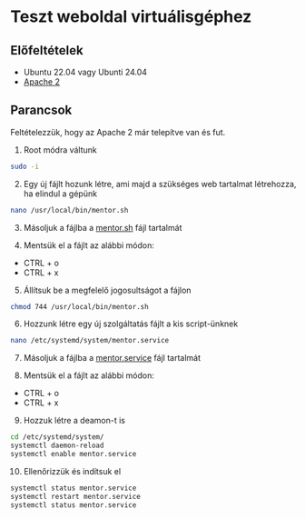 # Teszt weboldal virtuálisgéphez

## Előfeltételek

- Ubuntu 22.04 vagy Ubunti 24.04
- [Apache 2](apache-install.md)

## Parancsok

Feltételezzük, hogy az Apache 2 már telepítve van és fut. 

1. Root módra váltunk

```bash
sudo -i
```

2. Egy új fájlt hozunk létre, ami majd a szükséges web tartalmat létrehozza, ha elindul a gépünk

```bash
nano /usr/local/bin/mentor.sh
```

3. Másoljuk a fájlba a [mentor.sh](mentor.sh) fájl tartalmát

4. Mentsük el a fájlt az alábbi módon:

- CTRL + o
- CTRL + x

5. Állítsuk be a megfelelő jogosultságot a fájlon

```bash
chmod 744 /usr/local/bin/mentor.sh
```

6. Hozzunk létre egy új szolgáltatás fájlt a kis script-ünknek

```bash
nano /etc/systemd/system/mentor.service
```

7. Másoljuk a fájlba a [mentor.service](mentor.service) fájl tartalmát

8. Mentsük el a fájlt az alábbi módon:

- CTRL + o
- CTRL + x

9. Hozzuk létre a deamon-t is

```bash
cd /etc/systemd/system/
systemctl daemon-reload
systemctl enable mentor.service
```

10. Ellenőrizzük és indítsuk el

```bash
systemctl status mentor.service
systemctl restart mentor.service
systemctl status mentor.service
```
